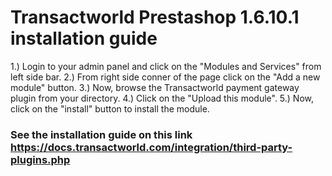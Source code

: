 # Transactworld Prestashop 1.6.10.1 installation guide
1.) Login to your admin panel and click on the "Modules and Services" from left side bar.
2.) From right side conner of the page click on the "Add a new module" button.
3.) Now, browse the Transactworld payment gateway plugin from your directory.
4.) Click on the "Upload this module".
5.) Now, click on the "install" button to install the module.

### See the installation guide on this link https://docs.transactworld.com/integration/third-party-plugins.php
